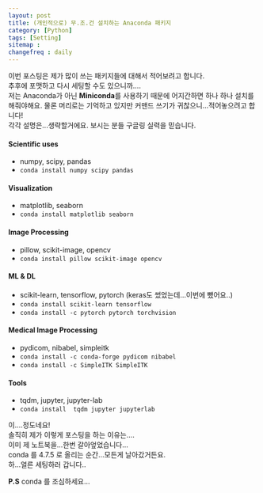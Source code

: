 ```yaml
---
layout: post
title: (개인적으로) 무.조.건 설치하는 Anaconda 패키지
category: [Python]
tags: [Setting]
sitemap :
changefreq : daily
---
```


이번 포스팅은 제가 많이 쓰는 패키지들에 대해서 적어보려고 합니다.   
추후에 포맷하고 다시 세팅할 수도 있으니까....  
저는 Anaconda가 아닌 **Miniconda**를 사용하기 때문에 어지간하면 하나 하나 설치를 해줘야해요. 
물론 머리로는 기억하고 있지만 커맨드 쓰기가 귀찮으니...적어놓으려고 합니다!  
각각 설명은...생략할거에요. 보시는 분들 구글링 실력을 믿습니다.  

#### Scientific uses
- numpy, scipy, pandas 
- `conda install numpy scipy pandas`

#### Visualization
- matplotlib, seaborn
- `conda install matplotlib seaborn`
  
#### Image Processing
- pillow, scikit-image, opencv
- `conda install pillow scikit-image opencv`
 
#### ML & DL 
- scikit-learn, tensorflow, pytorch (keras도 썼었는데...이번에 뺐어요..)
- `conda install scikit-learn tensorflow`
- `conda install -c pytorch pytorch torchvision`

#### Medical Image Processing
- pydicom, nibabel, simpleitk
- `conda install -c conda-forge pydicom nibabel`
- `conda install -c SimpleITK SimpleITK`
  
#### Tools
- tqdm, jupyter, jupyter-lab
- `conda install  tqdm jupyter jupyterlab`


이....정도네요!  
솔직히 제가 이렇게 포스팅을 하는 이유는....  
이미 제 노트북을...한번 갈아엎었습니다...  
conda 를 4.7.5 로 올리는 순간...모든게 날아갔거든요.  
하...얼른 세팅하러 갑니다..


 **P.S** conda 를 조심하세요...